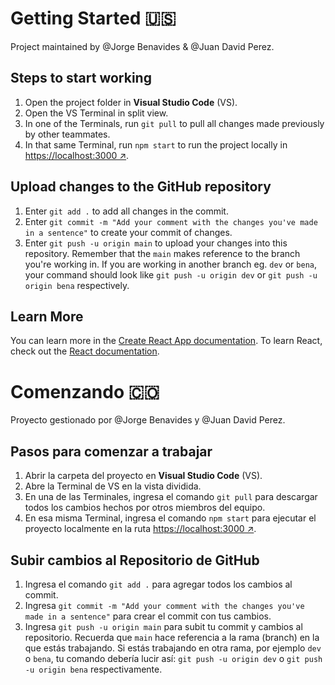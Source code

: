 # Getting Started 🇺🇸
Project maintained by @Jorge Benavides & @Juan David Perez.

## Steps to start working
1. Open the project folder in **Visual Studio Code** (VS).
2. Open the VS Terminal in split view.
3. In one of the Terminals, run `git pull` to pull all changes made previously by other teammates. 
4. In that same Terminal, run `npm start` to run the project locally in [https://localhost:3000 ↗](https://localhost:3000).

## Upload changes to the GitHub repository
1. Enter `git add .` to add all changes in the commit.
2. Enter `git commit -m "Add your comment with the changes you've made in a sentence"` to create your commit of changes.
3. Enter `git push -u origin main` to upload your changes into this repository. Remember that the `main` makes reference to the branch you're working in. If you are working in another branch eg. `dev` or `bena`, your command should look like `git push -u origin dev` or `git push -u origin bena` respectively.

## Learn More
You can learn more in the [Create React App documentation](https://facebook.github.io/create-react-app/docs/getting-started).
To learn React, check out the [React documentation](https://reactjs.org/).

# Comenzando 🇨🇴
Proyecto gestionado por @Jorge Benavides y @Juan David Perez.

## Pasos para comenzar a trabajar
1. Abrir la carpeta del proyecto en **Visual Studio Code** (VS).
2. Abre la Terminal de VS en la vista dividida.
3. En una de las Terminales, ingresa el comando `git pull` para descargar todos los cambios hechos por otros miembros del equipo. 
4. En esa misma Terminal, ingresa el comando `npm start` para ejecutar el proyecto localmente en la ruta [https://localhost:3000 ↗](https://localhost:3000).

## Subir cambios al Repositorio de GitHub
1. Ingresa el comando `git add .` para agregar todos los cambios al commit.
2. Ingresa `git commit -m "Add your comment with the changes you've made in a sentence"` para crear el commit con tus cambios.
3. Ingresa `git push -u origin main` para subit tu commit y cambios al repositorio. Recuerda que `main` hace referencia a la rama (branch) en la que estás trabajando. Si estás trabajando en otra rama, por ejemplo `dev` o `bena`, tu comando debería lucir así: `git push -u origin dev` o `git push -u origin bena` respectivamente. 



